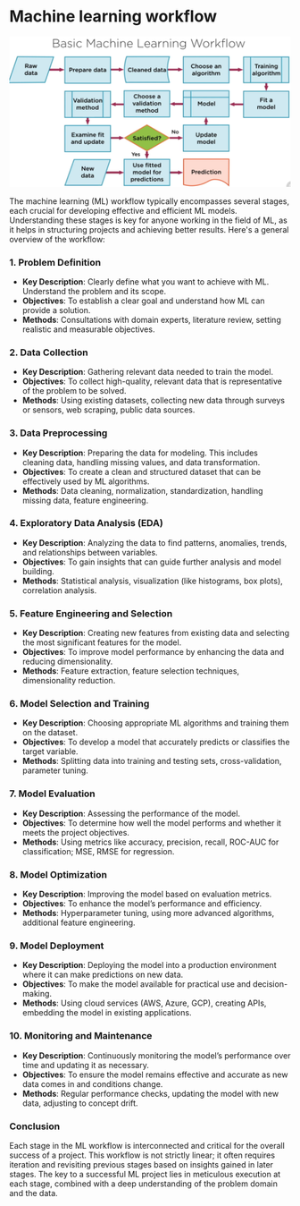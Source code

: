 # Machine learning workflow

![Alt Text](assets/workflow-ml.png)

The machine learning (ML) workflow typically encompasses several stages, each crucial for developing effective and efficient ML models. Understanding these stages is key for anyone working in the field of ML, as it helps in structuring projects and achieving better results. Here's a general overview of the workflow:

### 1. Problem Definition
- **Key Description**: Clearly define what you want to achieve with ML. Understand the problem and its scope.
- **Objectives**: To establish a clear goal and understand how ML can provide a solution.
- **Methods**: Consultations with domain experts, literature review, setting realistic and measurable objectives.

### 2. Data Collection
- **Key Description**: Gathering relevant data needed to train the model.
- **Objectives**: To collect high-quality, relevant data that is representative of the problem to be solved.
- **Methods**: Using existing datasets, collecting new data through surveys or sensors, web scraping, public data sources.

### 3. Data Preprocessing
- **Key Description**: Preparing the data for modeling. This includes cleaning data, handling missing values, and data transformation.
- **Objectives**: To create a clean and structured dataset that can be effectively used by ML algorithms.
- **Methods**: Data cleaning, normalization, standardization, handling missing data, feature engineering.

### 4. Exploratory Data Analysis (EDA)
- **Key Description**: Analyzing the data to find patterns, anomalies, trends, and relationships between variables.
- **Objectives**: To gain insights that can guide further analysis and model building.
- **Methods**: Statistical analysis, visualization (like histograms, box plots), correlation analysis.

### 5. Feature Engineering and Selection
- **Key Description**: Creating new features from existing data and selecting the most significant features for the model.
- **Objectives**: To improve model performance by enhancing the data and reducing dimensionality.
- **Methods**: Feature extraction, feature selection techniques, dimensionality reduction.

### 6. Model Selection and Training
- **Key Description**: Choosing appropriate ML algorithms and training them on the dataset.
- **Objectives**: To develop a model that accurately predicts or classifies the target variable.
- **Methods**: Splitting data into training and testing sets, cross-validation, parameter tuning.

### 7. Model Evaluation
- **Key Description**: Assessing the performance of the model.
- **Objectives**: To determine how well the model performs and whether it meets the project objectives.
- **Methods**: Using metrics like accuracy, precision, recall, ROC-AUC for classification; MSE, RMSE for regression.

### 8. Model Optimization
- **Key Description**: Improving the model based on evaluation metrics.
- **Objectives**: To enhance the model’s performance and efficiency.
- **Methods**: Hyperparameter tuning, using more advanced algorithms, additional feature engineering.

### 9. Model Deployment
- **Key Description**: Deploying the model into a production environment where it can make predictions on new data.
- **Objectives**: To make the model available for practical use and decision-making.
- **Methods**: Using cloud services (AWS, Azure, GCP), creating APIs, embedding the model in existing applications.

### 10. Monitoring and Maintenance
- **Key Description**: Continuously monitoring the model’s performance over time and updating it as necessary.
- **Objectives**: To ensure the model remains effective and accurate as new data comes in and conditions change.
- **Methods**: Regular performance checks, updating the model with new data, adjusting to concept drift.

### Conclusion
Each stage in the ML workflow is interconnected and critical for the overall success of a project. This workflow is not strictly linear; it often requires iteration and revisiting previous stages based on insights gained in later stages. The key to a successful ML project lies in meticulous execution at each stage, combined with a deep understanding of the problem domain and the data.